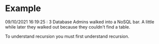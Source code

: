 # Example

<!-- replace-with-date starts -->
09/10/2021 16:19:25 : 3 Database Admins walked into a NoSQL bar. A little while later they walked out because they couldn't find a table.
<!-- replace-with-date ends -->

<!-- replace-with-joke starts -->
To understand recursion you must first understand recursion.
<!-- replace-with-joke ends -->